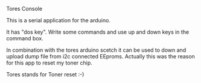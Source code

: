 Tores Console

This is a serial application for the arduino.

It has "dos key".
Write some commands and use up and down keys in the command box.

In combination with the tores arduino scetch it can be used to
down and upload dump file from i2c connected EEproms. Actually
this was the reason for this app to reset my toner chip.

Tores stands for Toner reset :-)